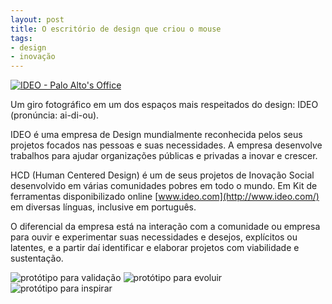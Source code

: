 ```yaml
---
layout: post
title: O escritório de design que criou o mouse
tags:
- design
- inovação
---
```


[![IDEO - Palo Alto's Office](https://farm6.staticflickr.com/5268/5688335093_797ab205d0.jpg)](https://www.flickr.com/photos/designregional/albums/72157626524972797)

Um giro fotográfico em um dos espaços mais respeitados do design: IDEO (pronúncia: ai-di-ou).

IDEO é uma empresa de Design mundialmente reconhecida pelos seus projetos focados nas pessoas e suas necessidades.
A empresa desenvolve trabalhos para ajudar organizações públicas e privadas a inovar e crescer.

HCD (Human Centered Design) é um de seus projetos de Inovação Social desenvolvido em várias comunidades pobres em todo o mundo. Em Kit de ferramentas disponibilizado online 
[www.ideo.com](http://www.ideo.com/) em diversas línguas, inclusive em português.

O diferencial da empresa está na interação com a comunidade ou empresa para ouvir e experimentar suas necessidades e desejos, explícitos ou latentes, e a partir daí identificar e elaborar projetos com viabilidade e sustentação.

![protótipo para validação](http://www.soraianovaes.com.br/inovacaoedesign/fotos/news/IMG_3242.jpg) ![protótipo para evoluir](http://www.soraianovaes.com.br/inovacaoedesign/fotos/news/IMG_3241.jpg) ![protótipo para inspirar](http://www.soraianovaes.com.br/inovacaoedesign/fotos/news/IMG_3240.jpg)
 

 

 

 

 

 

 
